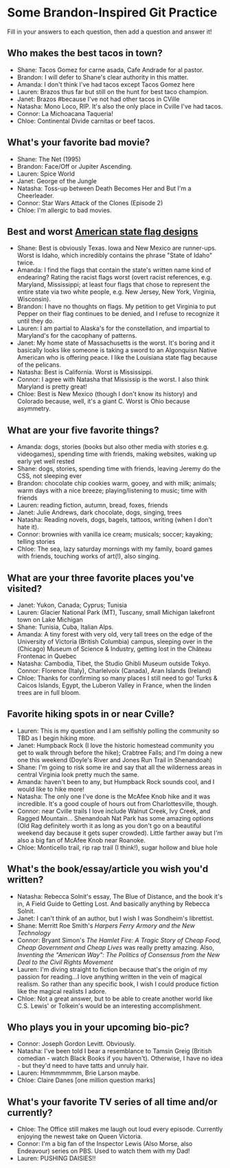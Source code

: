 # Some Brandon-Inspired Git Practice
Fill in your answers to each question, then  add a question and answer it!

## Who makes the best tacos in town?
* Shane: Tacos Gomez for carne asada, Cafe Andrade for al pastor.
* Brandon: I will defer to Shane's clear authority in this matter.
* Amanda: I don't think I've had tacos except Tacos Gomez here
* Lauren: Brazos thus far but still on the hunt for best taco champion.
* Janet: Brazos #because I've not had other tacos in CVille
* Natasha: Mono Loco, RIP. It's also the only place in Cville I've had tacos.
* Connor: La Michoacana Taqueria!
* Chloe: Continental Divide carnitas or beef tacos.

## What's your favorite bad movie?
* Shane: The Net (1995)
* Brandon: Face/Off or Jupiter Ascending.
* Lauren: Spice World
* Janet: George of the Jungle
* Natasha: Toss-up between Death Becomes Her and But I'm a Cheerleader.
* Connor: Star Wars Attack of the Clones (Episode 2)
* Chloe: I'm allergic to bad movies.

## Best and worst [American state flag designs](https://en.wikipedia.org/wiki/Flags_of_the_U.S._states_and_territories)
* Shane: Best is obviously Texas. Iowa and New Mexico are runner-ups. Worst is Idaho, which incredibly contains the phrase "State of Idaho" twice.
* Amanda: I find the flags that contain the state's written name kind of endearing? Rating the racist flags worst (overt racist references, e.g. Maryland, Mississippi; at least four flags that chose to represent the entire state via two white people, e.g. New Jersey, New York, Virginia, Wisconsin).
* Brandon: I have no thoughts on flags. My petition to get Virginia to put Pepper on their flag continues to be denied, and I refuse to recognize it until they do. 
* Lauren: I am partial to Alaska's for the constellation, and impartial to Maryland's for the cacophany of patterns.
* Janet: My home state of Massachusetts is the worst. It's boring and it basically looks like someone is taking a sword to an Algonquisn Native American who is offering peace. I like the Louisiana state flag because of the pelicans.
* Natasha: Best is California. Worst is Mississippi. 
* Connor: I agree with Natasha that Mississip is the worst. I also think Maryland is pretty great!
* Chloe: Best is New Mexico (though I don't know its history) and Colorado because, well, it's a giant C. Worst is Ohio because asymmetry.

## What are your five favorite things?
* Amanda: dogs, stories (books but also other media with stories e.g. videogames), spending time with friends, making websites, waking up early yet well rested
* Shane: dogs, stories, spending time with friends, leaving Jeremy do the CSS, not sleeping ever  
* Brandon: chocolate chip cookies warm, gooey, and with milk; animals; warm days with a nice breeze; playing/listening to music; time with friends
* Lauren: reading fiction, autumn, bread, foxes, friends
* Janet: Julie Andrews, dark chocolate, dogs, singing, trees
* Natasha: Reading novels, dogs, bagels, tattoos, writing (when I don't hate it).
* Connor: brownies with vanilla ice cream; musicals; soccer; kayaking; telling stories
* Chloe: The sea, lazy saturday mornings with my family, board games with friends, touching works of art(!), also singing. 

## What are your three favorite places you've visited?
* Janet: Yukon, Canada; Cyprus; Tunisia
* Lauren: Glacier National Park (MT), Tuscany, small Michigan lakefront town on Lake Michigan
* Shane: Tunisia, Cuba, Italian Alps.
* Amanda: A tiny forest with very old, very tall trees on the edge of the University of Victoria (British Columbia) campus, sleeping over in the (Chicago) Museum of Science & Industry, getting lost in the Château Frontenac in Quebec
* Natasha: Cambodia, Tibet, the Studio Ghibli Museum outside Tokyo.
Connor: Florence (Italy), Charlelvoix (Canada), Aran Islands (Ireland)
* Chloe: Thanks for confirming so many places I still need to go! Turks & Caicos Islands, Egypt, the Luberon Valley in France, when the linden trees are in full bloom.

## Favorite hiking spots in or near Cville?
* Lauren: This is my question and I am selfishly polling the community so TBD as I begin hiking more.
* Janet: Humpback Rock (I love the historic homestead community you get to walk through before the hike); Crabtree Falls; and I'm doing a new one this weekend (Doyle's River and Jones Run Trail in Shenandoah) 
* Shane: I'm going to risk some ire and say that all the wilderness areas in central Virginia look pretty much the same.
* Amanda: haven't been to any, but Humpback Rock sounds cool, and I would like to hike more!
* Natasha: The only one I've done is the McAfee Knob hike and it was incredible. It's a good couple of hours out from Charlottesville, though.
* Connor: near Cville trails I love include Walnut Creek, Ivy Creek, and Ragged Mountain... Shenandoah Nat Park has some amazing options (Old Rag definitely worth it as long as you don't go on a beautiful weekend day because it gets super crowded). Little farther away but I'm also a big fan of McAfee Knob near Roanoke.
* Chloe: Monticello trail, rip rap trail (I think!), sugar hollow and blue hole

## What's the book/essay/article you wish you'd written?
* Natasha: Rebecca Solnit's essay, The Blue of Distance, and the book it's in, A Field Guide to Getting Lost. And basically anything by Rebecca Solnit.
* Janet: I can't think of an author, but I wish I was Sondheim's librettist.
* Shane: Merritt Roe Smith's *Harpers Ferry Armory and the New Technology*
* Connor: Bryant Simon's *The Hamlet Fire: A Tragic Story of Cheap Food, Cheap Government and Cheap Lives* was really pretty amazing. Also, *Inventing the "American Way": The Politics of Consensus from the New Deal to the Civil Rights Movement*
* Lauren: I'm diving straight to fiction because that's the origin of my passion for reading...I love anything written in the vein of magical realism. So rather than any specific book, I wish I could produce fiction like the magical realists I adore.
* Chloe: Not a great answer, but to be able to create another world like C.S. Lewis' or Tolkein's would be an interesting accomplishment.

## Who plays you in your upcoming bio-pic?
* Connor: Joseph Gordon Levitt. Obviously. 
* Natasha: I've been told I bear a resemblance to Tamsin Greig (British comedian - watch Black Books if you haven't). Otherwise, I have no idea - but they'd need to have tatts and unruly hair.
* Lauren: Hmmmmmmm, Brie Larson maybe.
* Chloe: Claire Danes [one million question marks]

## What's your favorite TV series of all time and/or currently?
* Chloe: The Office still makes me laugh out loud every episode. Currently enjoying the newest take on Queen Victoria. 
* Connor: I'm a big fan of the Inspector Lewis (Also Morse, also Endeavour) series on PBS. Used to watch them with my Dad!
* Lauren: PUSHING DAISIES!!
